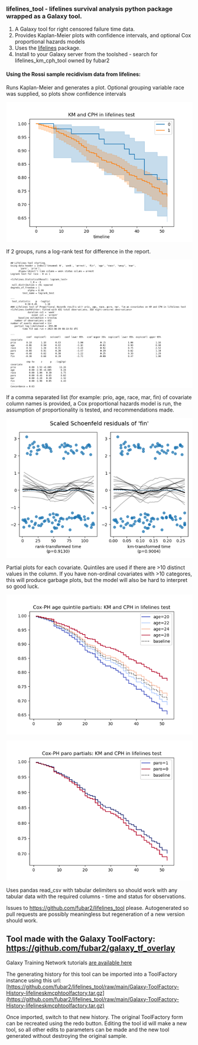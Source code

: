 ### lifelines_tool - lifelines survival analysis python package wrapped as a Galaxy tool.

1. A Galaxy tool for right censored failure time data.
2. Provides Kaplan-Meier plots with confidence intervals, and optional Cox proportional hazards models
3. Uses the [lifelines](https://lifelines.readthedocs.io/en/latest/index.html) package.
4. Install to your Galaxy server from the toolshed - search for lifelines_km_cph_tool owned by fubar2

#### Using the Rossi sample recidivism data from lifelines:

Runs Kaplan-Meier and generates a plot. Optional grouping variable race was supplied, so plots show confidence intervals

![KM plot sample](lifelines_rossi_km.png)

If 2 groups, runs a log-rank test for difference in the report.

![KM plot sample](lifelines_report.png)

If a comma separated list (for example: prio, age, race, mar, fin) of covariate column names is provided,
a Cox proportional hazards model is run, the assumption of proportionality is tested, and
recommendations made.

![KM plot sample](lifelines_rossi_schoenfeld.png)

Partial plots for each covariate. Quintiles are used if there are >10 distinct values in the column.
If you have non-ordinal covariates with >10 categores, this will produce garbage plots, but the model will also be
hard to interpret so good luck.

![C-PH partial plot samples](agepartialrossi.png)

![C-PH partial plot samples](parolepartialrossi.png)

Uses pandas read_csv with tabular delimiters so should work with any tabular data with the required columns - time and status for observations.

Issues to https://github.com/fubar2/lifelines_tool please.
Autogenerated so pull requests are possibly meaningless but regeneration of a new version should work.

## Tool made with the Galaxy ToolFactory: https://github.com/fubar2/galaxy_tf_overlay

Galaxy Training Network tutorials [ are available here](https://training.galaxyproject.org/training-material/topics/dev/tutorials/tool-generators/tutorial.html)

The generating history for this tool can be imported into a ToolFactory instance using this url:
[https://github.com/fubar2/lifelines_tool/raw/main/Galaxy-ToolFactory-History-lifelineskmcphtoolfactory.tar.gz](https://github.com/fubar2/lifelines_tool/raw/main/Galaxy-ToolFactory-History-lifelineskmcphtoolfactory.tar.gz)

Once imported, switch to that new history. The original ToolFactory form can be recreated using the redo button.
Editing the tool id will make a new tool, so all other edits to parameters can be made and the new tool generated without destroying the original sample.


